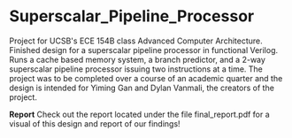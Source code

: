 # Superscalar_Pipeline_Processor
Project for UCSB's ECE 154B class Advanced Computer Architecture. Finished design for a superscalar pipeline processor in functional Verilog. Runs a cache based memory system, a branch predictor, and a 2-way superscalar pipeline processor issuing two instructions at a time. The project was to be completed over a course of an academic quarter and the design is intended for Yiming Gan and Dylan Vanmali, the creators of the project.

**Report**
Check out the report located under the file final_report.pdf for a visual of this design and report of our findings!
